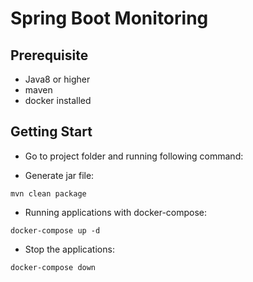 # Spring Boot Monitoring

## Prerequisite
* Java8 or higher
* maven
* docker installed
## Getting Start

* Go to project folder and running following command:

* Generate jar file:
```
mvn clean package
```

* Running applications with docker-compose:
```
docker-compose up -d
```
* Stop the applications:
```
docker-compose down
```
